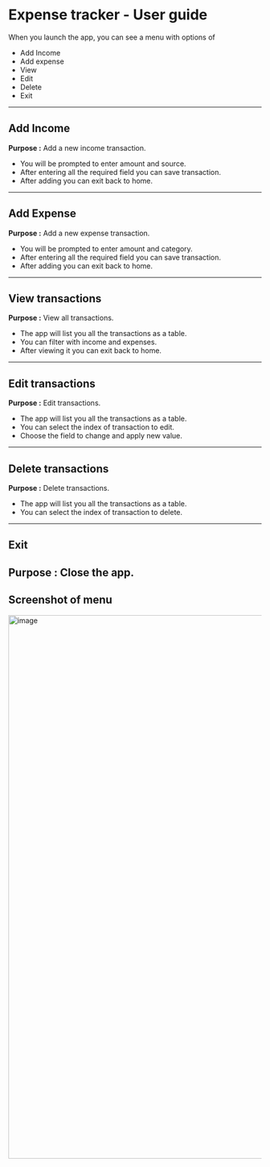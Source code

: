 # Expense tracker - User guide

When you launch the app, you can see a menu with options of 
- Add Income
- Add expense
- View
- Edit
- Delete
- Exit

---

## Add Income
**Purpose :** Add a new income transaction.
- You will be prompted to enter amount and source.
- After entering all the required field you can save transaction.
- After adding you can exit back to home.
---

## Add Expense
**Purpose :** Add a new expense transaction.
- You will be prompted to enter amount and category.
- After entering all the required field you can save transaction.
- After adding you can exit back to home.
---
## View transactions
**Purpose :** View all transactions.
- The app will list you all the transactions as a table.
- You can filter with income and expenses.
- After viewing it you can exit back to home.
---
## Edit transactions
**Purpose :** Edit transactions.
- The app will list you all the transactions as a table.
- You can select the index of transaction to edit.
- Choose the field to change and apply new value.
---
## Delete transactions
**Purpose :** Delete transactions.
- The app will list you all the transactions as a table.
- You can select the index of transaction to delete.

---
## Exit
**Purpose :** Close the app.
---
## Screenshot of menu
<img width="1919" height="1079" alt="image" src="https://github.com/user-attachments/assets/b9a0e958-d0fa-44cc-91f6-810c6d0ab847" />

